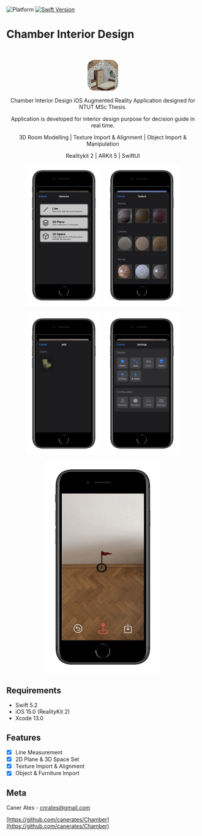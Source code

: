 ![Platform](https://img.shields.io/badge/platform-iOS-lightgrey)
[![Swift Version][swift-image]][swift-url]

# Chamber Interior Design
<br />
<p align="center">
  <a href="https://github.com/canerates/Chamber">
    <img src="chamber-logo.png" alt="Logo" width="80" height="80">
  </a>
  <p align="center">
    Chamber Interior Design iOS Augmented Reality Application designed for NTUT MSc Thesis. 
  </p>
  <p align="center">
    Application is developed for interior design purpose for decision guide in real time.
  </p>
  <p align="center">
    3D Room Modelling | Texture Import & Alignment | Object Import & Manipulation
  </p>
  <p align="center">
    Realitykit 2 | ARKit 5 | SwiftUI
  </p>
</p>

<p align="row">
  <p align="center">
    <img src= "chamber-measuremenu.png" width="200" >
    <img src= "chamber-texturemenu.png" width="200" >
    
  </p>
</p>

<p align="row">
  <p align="center">
    <img src= "chamber-addmenu.png" width="200" >
    <img src= "chamber-settingsmenu.png" width="200" >
    
  </p>
</p>



<p align="row">
  <p align="center">
    <img src= "chamber.gif" width="300" >
  </p>
</p>

## Requirements

- Swift 5.2
- iOS 15.0 (RealityKit 2)
- Xcode 13.0 

## Features

- [x] Line Measurement
- [x] 2D Plane & 3D Space Set
- [x] Texture Import & Alignment
- [x] Object & Furniture Import

## Meta

Caner Ates - cnrates@gmail.com

[https://github.com/canerates/Chamber](https://github.com/canerates/Chamber)

[swift-image]:https://img.shields.io/badge/Swift-5.2-orange?logo=swift
[swift-url]: https://swift.org/
